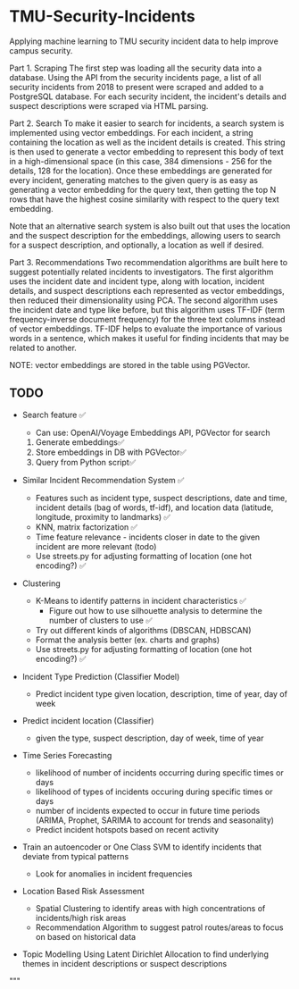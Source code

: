 # TMU-Security-Incidents
Applying machine learning to TMU security incident data to help improve campus security.

Part 1. Scraping
The first step was loading all the security data into a database. Using the API from the security incidents page, a list of all security incidents from 2018 to present were scraped and added to a PostgreSQL database. For each security incident, the incident's details and suspect descriptions were scraped via HTML parsing.

Part 2. Search
To make it easier to search for incidents, a search system is implemented using vector embeddings. For each incident, a string containing the location as well as the incident details is created. This string is then used to generate a vector embedding to represent this body of text in a high-dimensional space (in this case, 384 dimensions - 256 for the details, 128 for the location). Once these embeddings are generated for every incident, generating matches to the given query is as easy as generating a vector embedding for the query text, then getting the top N rows that have the highest cosine similarity with respect to the query text embedding.

Note that an alternative search system is also built out that uses the location and the suspect description for the embeddings, allowing users to search for a suspect description, and optionally, a location as well if desired.

Part 3. Recommendations
Two recommendation algorithms are built here to suggest potentially related incidents to investigators. The first algorithm uses the incident date and incident type, along with location, incident details, and suspect descriptions each represented as vector embeddings, then reduced their dimensionality using PCA.
The second algorithm uses the incident date and type like before, but this algorithm uses TF-IDF (term frequency-inverse document frequency) for the three text columns instead of vector embeddings. TF-IDF helps to evaluate the importance of various words in a sentence, which makes it useful for finding incidents that may be related to another.

NOTE: vector embeddings are stored in the table using PGVector.

## TODO
- Search feature ✅
    - Can use: OpenAI/Voyage Embeddings API, PGVector for search
    1. Generate embeddings✅
    2. Store embeddings in DB with PGVector✅
    3. Query from Python script✅

- Similar Incident Recommendation System ✅
    - Features such as incident type, suspect descriptions, date and time, incident details (bag of words, tf-idf), and location data (latitude, longitude, proximity to landmarks) ✅
    - KNN, matrix factorization ✅
    - Time feature relevance - incidents closer in date to the given incident are more relevant (todo)
    - Use streets.py for adjusting formatting of location (one hot encoding?) ✅

- Clustering
    - K-Means to identify patterns in incident characteristics ✅
        - Figure out how to use silhouette analysis to determine the number of clusters to use ✅
    - Try out different kinds of algorithms (DBSCAN, HDBSCAN)
    - Format the analysis better (ex. charts and graphs)
    - Use streets.py for adjusting formatting of location (one hot encoding?) ✅

- Incident Type Prediction (Classifier Model)
    - Predict incident type given location, description, time of year, day of week

- Predict incident location (Classifier)
    - given the type, suspect description, day of week, time of year

- Time Series Forecasting
    - likelihood of number of incidents occurring during specific times or days
    - likelihood of types of incidents occuring during specific times or days
    - number of incidents expected to occur in future time periods (ARIMA, Prophet, SARIMA to account for trends and seasonality)
    - Predict incident hotspots based on recent activity

- Train an autoencoder or One Class SVM to identify incidents that deviate from typical patterns
    - Look for anomalies in incident frequencies

- Location Based Risk Assessment
    - Spatial Clustering to identify areas with high concentrations of incidents/high risk areas
    - Recommendation Algorithm to suggest patrol routes/areas to focus on based on historical data

- Topic Modelling Using Latent Dirichlet Allocation to find underlying themes in incident descriptions or suspect descriptions

"""